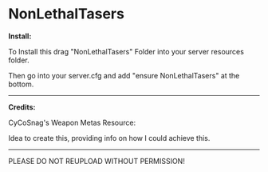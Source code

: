 # NonLethalTasers
**Install:**

To Install this drag "NonLethalTasers" Folder into your server resources folder.

Then go into your server.cfg and add "ensure NonLethalTasers" at the bottom.

--------------------------------------------------------------------------------

**Credits:**

CyCoSnag's Weapon Metas Resource:

Idea to create this, providing info on how I could achieve this.

--------------------------------------------------------------------------------

PLEASE DO NOT REUPLOAD WITHOUT PERMISSION!
